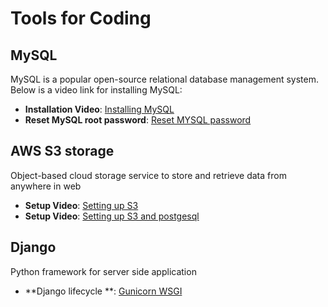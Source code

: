 # Tools for Coding

## MySQL

MySQL is a popular open-source relational database management system. Below is a video link for installing MySQL:


- **Installation Video**: [Installing MySQL](https://youtu.be/wgRwITQHszU)
- **Reset MySQL root password**: [Reset MYSQL password](https://youtu.be/wgRwITQHszU)


## AWS S3 storage

Object-based cloud storage service to store and retrieve data from anywhere in web

- **Setup Video**: [Setting up S3](https://youtu.be/Ko52pn1KXS0)
- **Setup Video**: [Setting up S3 and postgesql](https://youtu.be/LaoYcQsPyD8)

## Django

Python framework for server side application

- **Django lifecycle **: [Gunicorn WSGI](https://youtu.be/Ko52pn1KXS0)


